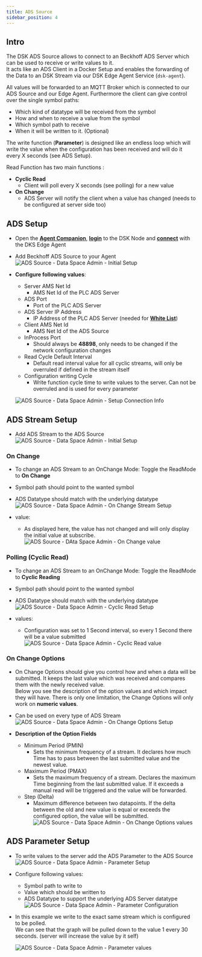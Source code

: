 ```yaml
---
title: ADS Source
sidebar_position: 4
---
```



## Intro

The DSK ADS Source allows to connect to an Beckhoff ADS Server which can be used to receive or write values to it.  
It acts like an ADS Client in a Docker Setup and enables the forwarding of the Data to an DSK Stream via our DSK Edge Agent Service (`dsk-agent`).  

All values will be forwarded to an MQTT Broker which is connected to our ADS Source and our Edge Agent. Furthermore the client can give control over the single symbol paths:
- Which kind of datatype will be received from the symbol
- How and when to receive a value from the symbol
- Which symbol path to receive
- When it will be written to it.  (Optional) 
  
The write function (**Parameter**) is designed like an endless loop which will write the value when the configuration has been received and will do it every X seconds (see ADS Setup).

Read Function has two main functions : 
- **Cyclic Read**   
  - Client will poll every X seconds (see polling) for a new value
- **On Change**
  - ADS Server will notify the client when a value has changed (needs to be configured at server side too)

## ADS Setup 
- Open the [**Agent Companion**](../../setup/agent_companion), [**login**](../../setup/agent_companion#agent-companion-login) to the DSK Node and [**connect**](../../setup/agent_companion#agent-companion-connect) with the DKS Edge Agent
- Add Beckhoff ADS Source to your Agent
  ![ADS Source - Data Space Admin - Initial Setup](./img/ads-source-firstsetup.png)
- **Configure following values**: 
  - Server AMS Net Id
    - AMS Net Id of the PLC ADS Server
  - ADS Port
    - Port of the PLC ADS Server
  - ADS Server IP Address
    - IP Address of the PLC ADS Server (needed for [**White List**](../../setup/agent/sources/ads#ManualSetup))
  - Client AMS Net Id
    - AMS Net Id of the ADS Source
  - InProcess Port
    - Should always be **48898**, only needs to be changed if the network configuration changes
  - Read Cycle Default Interval
    - Default read interval value for all cyclic streams, will only be overruled if defined in the stream itself
  - Configuration writing Cycle
    - Write function cycle time to write values to the server. Can not be overruled and is used for every parameter




  ![ADS Source - Data Space Admin - Setup Connection Info](./img/ads-source-setup.png)

## ADS Stream Setup
- Add ADS Stream to the ADS Source 
  ![ADS Source - Data Space Admin - Initial Setup](./img/ads-stream-setup.png)

### On Change
- To change an ADS Stream to an OnChange Mode: Toggle the ReadMode to **On Change**
- Symbol path should point to the wanted symbol
- ADS Datatype should match with the underlying datatype
  ![ADS Source - Data Space Admin - On Change Stream Setup](./img/ads-onchange-setup.png)

- value:
  - As displayed here, the value has not changed and will only display the initial value at subscribe.
  ![ADS Source - DAta Space Admin - On Change value](./img/ads-onchange-value.png)

### Polling (Cyclic Read)
- To change an ADS Stream to an OnChange Mode: Toggle the ReadMode to **Cyclic Reading**
- Symbol path should point to the wanted symbol
- ADS Datatype should match with the underlying datatype
  ![ADS Source - Data Space Admin - Cyclic Read Setup](./img/ads-poll-setup.png)

- values:
  - Configuration was set to 1 Second interval, so every 1 Second there will be a value submitted
  ![ADS Source - Data Space Admin - Cyclic Read value](./img/ads-poll-value.png)

### On Change Options
- On Change Options should give you control how and when a data will be submitted. It keeps the last value which was received and compares them with the newly received value.  
  Below you see the description of the option values and which impact they will have.
  There is only one limitation, the Change Options will only work on **numeric values**.
- Can be used on every type of ADS Stream
  ![ADS Source - Data Space Admin - On Change Options Setup](./img/ads-changeoptions-setup.png)

- **Description of the Option Fields**
  - Minimum Period (PMIN)
    - Sets the minimum frequency of a stream. It declares how much Time has to pass between the last submitted value and the newest value.
  - Maximum Period (PMAX)
    - Sets the maximum frequency of a stream. Declares the maximum Time beginning from the last submitted value. If it exceeds a manual read will be triggered and the value will be forwarded.
  - Step (Delta)
    - Maximum difference between two datapoints. If the delta between the old and new value is equal or exceeds the configured option, the value will be submitted.
  ![ADS Source - Data Space Admin - On Change Options values](./img/ads-changeoptions-config.png)

## ADS Parameter Setup
- To write values to the server add the ADS Parameter to the ADS Source
  ![ADS Source - Data Space Admin - Parameter Setup](./img/ads-parameter-setup.png)

- Configure following values:
  - Symbol path to write to
  - Value which should be written to
  - ADS Datatype to support the underlying ADS Server datatype
  ![ADS Source - Data Space Admin - Parameter Configuration](./img/ads-parameter-config.png)

- In this example we write to the exact same stream which is configured to be polled.  
  We can see that the graph will be pulled down to the value 1 every 30 seconds. (server will increase the value by it self)
  
  ![ADS Source - Data Space Admin - Parameter values](./img/ads-parameter-value.png)
